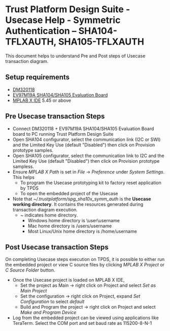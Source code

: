 # Trust Platform Design Suite - Usecase Help - Symmetric Authentication – SHA104-TFLXAUTH, SHA105-TFLXAUTH

This document helps to understand Pre and Post steps of Usecase transaction diagram.

## Setup requirements

- [DM320118](https://www.microchip.com/developmenttools/ProductDetails/DM320118)
- [EV97M19A SHA104/SHA105 Evaluation Board](https://www.microchip.com/en-us/development-tool/EV97M19A)
- [MPLAB X IDE](https://www.microchip.com/en-us/development-tools-tools-and-software/mplab-x-ide) 5.45 or above

## Pre Usecase transaction Steps

- Connect DM320118 + EV97M19A SHA104/SHA105 Evaluation Board board to PC running Trust Platform Design Suite
- Open SHA104 configurator, select the communication link (I2C or SWI) and the Limited Key Use (default "Disabled") then click on Provision prototype samples.
- Open SHA105 configurator, select the communication link to I2C and the Limited Key Use (default "Disabled") then click on Provision prototype sampless.
- Ensure _MPLAB X Path_ is set in _File_ -> _Preference_ under _System Settings_. This helps
  - To program the Usecase prototyping kit to factory reset application by TPDS
  - To open the embedded project of the Usecase
- Note that _~/.trustplatform/spg_sha10x_symm_auth_ is the **Usecase working directory**. It contains the resources generated during transaction diagram execution.
  - ~ indicates home directory.
    - Windows home directory is \user\username
    - Mac home directory is /users/username
    - Most Linux/Unix home directory is /home/username

## Post Usecase transaction Steps

On completing Usecase steps execution on TPDS, it is possible to either run the embedded project or view C source files by clicking _MPLAB X Project_ or _C Source Folder_ button.

- Once the Usecase project is loaded on MPLAB X IDE,
  - Set the project as Main -> right click on Project and select _Set as Main Project_
  - Set the configuration -> right click on Project, expand _Set Configuration_ to select _default_
  - Build and Program the project -> right click on Project and select _Make and Program Device_
- Log from the embedded project can be viewed using applications like TeraTerm. Select the COM port and set baud rate as 115200-8-N-1
